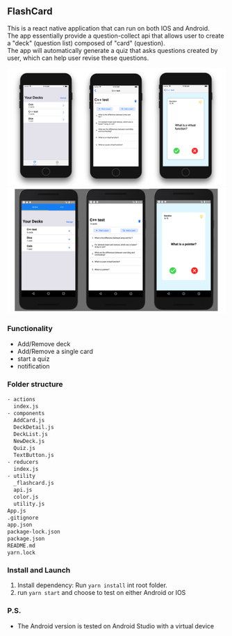 ## FlashCard
This is a react native application that can run on both IOS and Android. <br/>
The app essentially provide a question-collect api that allows user to create a "deck" (question list) composed of "card" (question). <br/>
The app will automatically generate a quiz that asks questions created by user, which can help user revise these questions.

![](preview/ios_pre.png)
![](preview/android_pre.png)

### Functionality
- Add/Remove deck
- Add/Remove a single card
- start a quiz
- notification

### Folder structure
```
- actions
  index.js
- components
  AddCard.js
  DeckDetail.js
  DeckList.js
  NewDeck.js
  Quiz.js
  TextButton.js
- reducers
  index.js
- utility
  _flashcard.js
  api.js
  color.js
  utility.js
App.js
.gitignore
app.json
package-lock.json
package.json
README.md
yarn.lock
```

### Install and Launch
1. Install dependency: Run `yarn install`  int root folder.  </br>
2. run `yarn start` and choose to test on either Android or IOS

### P.S.
- The Android version is tested on Android Studio with a virtual device
